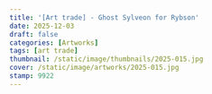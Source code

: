 ```yaml
---
title: '[Art trade] - Ghost Sylveon for Rybson'
date: 2025-12-03
draft: false
categories: [Artworks]
tags: [art trade]
thumbnail: /static/image/thumbnails/2025-015.jpg
cover: /static/image/artworks/2025-015.jpg
stamp: 9922
---
```

